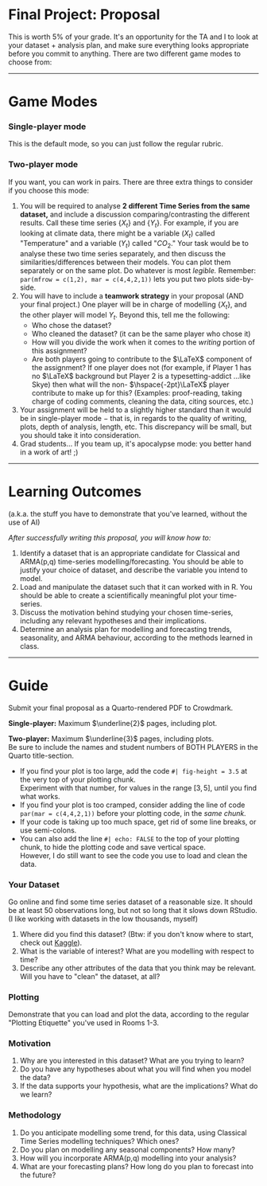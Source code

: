 # Final Project: Proposal

This is worth 5\% of your grade. 
It's an opportunity for the TA and I to look at your dataset + analysis plan,
and make sure everything looks appropriate before you commit to anything. 
There are two different game modes to choose from:

---

# Game Modes

### Single-player mode
This is the default mode, so you can just follow the regular rubric. 

### Two-player mode
If you want, you can work in pairs. 
There are three extra things to consider if you choose this mode:

1.  You will be required to analyse **2 different Time Series from the same dataset,** 
and include a discussion comparing/contrasting the different results. 
Call these time series $\{X_t\}$ and $\{Y_t\}$.
For example, if you are looking at climate data, 
there might be a variable $(X_t)$ called "Temperature" and a variable $(Y_t)$ called "$CO_2$." 
Your task would be to analyse these two time series separately, 
and then discuss the similarities/differences between their models. 
You can plot them separately or on the same plot. Do whatever is most *legible.*
Remember: `par(mfrow = c(1,2), mar = c(4,4,2,1))` lets you put two plots side-by-side.
2.  You will have to include a **teamwork strategy** in your proposal 
(AND your final project.)
One player will be in charge of modelling $\{X_t\}$, and the other player will model $Y_t$.
Beyond this, tell me the following:
    * Who chose the dataset?
    * Who cleaned the dataset? (it can be the same player who chose it)
    * How will you divide the work when it comes to the *writing* portion of this assignment?
    * Are both players going to contribute to the $\LaTeX$ component of the assignment? 
    If one player does not
    (for example, if Player 1 has no $\LaTeX$ background 
    but Player 2 is a typesetting-addict ...like Skye)
    then what will the non- $\hspace{-2pt}\LaTeX$ player contribute to make up for this? 
    (Examples: 
    proof-reading, taking charge of coding comments, cleaning the data, citing sources, etc.)
3.  Your assignment will be held to a slightly higher standard 
than it would be in single-player mode $-$
that is, in regards to the quality of writing, plots, depth of analysis, length, etc. 
This discrepancy will be small, but you should take it into consideration.
4.  Grad students... 
If you team up, it's apocalypse mode: you better hand in a work of art! ;) 

---

# Learning Outcomes
(a.k.a. the stuff you have to demonstrate that you've learned, without the use of AI)

*After successfully writing this proposal, you will know how to:*

1.  Identify a dataset that is an appropriate candidate for 
Classical and ARMA(p,q) time-series modelling/forecasting. 
You should be able to justify your choice of dataset, 
and describe the variable you intend to model.
2.  Load and manipulate the dataset such that it can worked with in R. 
You should be able to create a scientifically meaningful plot your time-series.
3.  Discuss the motivation behind studying your chosen time-series, 
including any relevant hypotheses and their implications.
4.  Determine an analysis plan for modelling and forecasting 
trends, seasonality, and ARMA behaviour, according to the methods learned in class.

---

# Guide
Submit your final proposal as a Quarto-rendered PDF to Crowdmark. 

**Single-player:** Maximum $\underline{2}$ pages, including plot.

**Two-player:** Maximum $\underline{3}$ pages, including plots. \
Be sure to include the names and student numbers of BOTH PLAYERS in the Quarto title-section.

* If you find your plot is too large, add the code
`#| fig-height = 3.5` at the very top of your plotting chunk. \
Experiment with that number, for values in the range $[3,5]$, until you find what works.
* If you find your plot is too cramped, consider adding the line of code \
`par(mar = c(4,4,2,1))` before your plotting code, in the *same chunk.* 
* If your code is taking up too much space, get rid of some line breaks, or use semi-colons.
* You can also add the line `#| echo: FALSE` to the top of your plotting chunk, 
to hide the plotting code and save vertical space. \
However, I do still want to see the code you use to load and clean the data.

### Your Dataset
Go online and find some time series dataset of a reasonable size. 
It should be at least 50 observations long, but not so long that it slows down RStudio.
(I like working with datasets in the low thousands, myself)

1.  Where did you find this dataset? 
(Btw: if you don't know where to start, check out [Kaggle](https://www.kaggle.com/datasets)).
2.  What is the variable of interest? What are you modelling with respect to time?
3.  Describe any other attributes of the data that you think may be relevant.
Will you have to "clean" the dataset, at all?

### Plotting
Demonstrate that you can load and plot the data, 
according to the regular "Plotting Etiquette" you've used in Rooms 1-3.

### Motivation
1.  Why are you interested in this dataset? What are you trying to learn?
2.  Do you have any hypotheses about what you will find when you model the data?
3.  If the data supports your hypothesis, what are the implications? What do we learn?

### Methodology
1.  Do you anticipate modelling some trend, for this data, 
using Classical Time Series modelling techniques? Which ones?
2.  Do you plan on modelling any seasonal components? How many?
3.  How will you incorporate ARMA(p,q) modelling into your analysis?
4.  What are your forecasting plans? How long do you plan to forecast into the future?